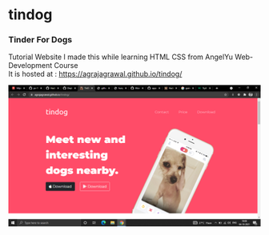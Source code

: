 # tindog
### Tinder For Dogs
Tutorial Website
I made this while learning HTML CSS from AngelYu Web-Development Course 
<br>
It is hosted at : https://agrajagrawal.github.io/tindog/

![TinDog](https://github.com/agrajagrawal/tindog/blob/main/images/Screenshot%20(36).png)
